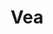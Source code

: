 ---
title: "Vea"
url: /san-fernando-del-valle-de-catamarca/vea-avenida-belgrano/
shop: Supermarkt
---